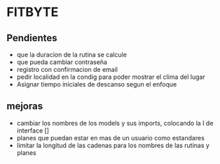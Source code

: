 # FITBYTE

## Pendientes
- que la duracion de la rutina se calcule
- que pueda cambiar contraseña
- registro con confirmacion de email
- pedir localidad en la condig para poder mostrar el clima del lugar
- Asignar tiempo iniciales de descanso segun el enfoque




## mejoras
- cambiar los nombres de los models y sus imports, colocando la I de interface []
- planes que puedan estar en mas de un usuario como estandares
- limitar la longitud de las cadenas para los nombres de las rutinas y planes
